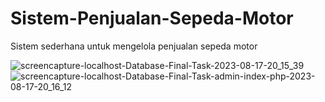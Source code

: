 # Sistem-Penjualan-Sepeda-Motor
Sistem sederhana untuk mengelola penjualan sepeda motor

![screencapture-localhost-Database-Final-Task-2023-08-17-20_15_39](https://github.com/IsranLie/Sistem-Penjualan-Sepeda-Motor/assets/95160822/2392408e-997a-4805-8027-96bb1945df6d)
![screencapture-localhost-Database-Final-Task-admin-index-php-2023-08-17-20_16_12](https://github.com/IsranLie/Sistem-Penjualan-Sepeda-Motor/assets/95160822/de3d8af8-8161-413e-9df6-a687a151a631)
